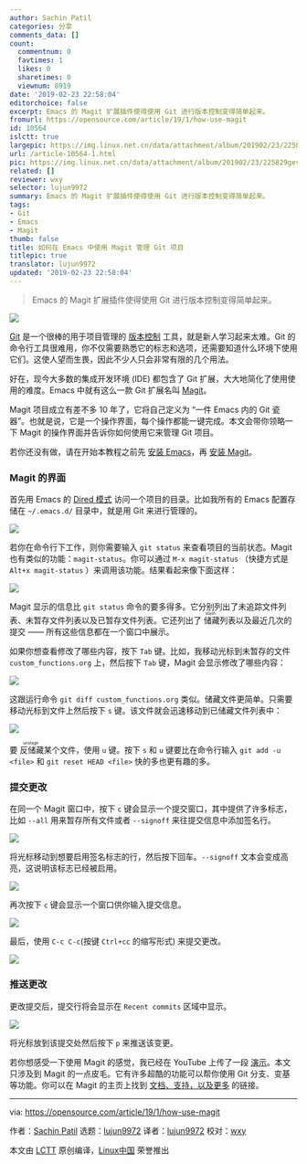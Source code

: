 ```yaml
---
author: Sachin Patil
categories: 分享
comments_data: []
count:
  commentnum: 0
  favtimes: 1
  likes: 0
  sharetimes: 0
  viewnum: 8919
date: '2019-02-23 22:58:04'
editorchoice: false
excerpt: Emacs 的 Magit 扩展插件使得使用 Git 进行版本控制变得简单起来。
fromurl: https://opensource.com/article/19/1/how-use-magit
id: 10564
islctt: true
largepic: https://img.linux.net.cn/data/attachment/album/201902/23/225829gev45x8esm5rvap5.png
url: /article-10564-1.html
pic: https://img.linux.net.cn/data/attachment/album/201902/23/225829gev45x8esm5rvap5.png.thumb.jpg
related: []
reviewer: wxy
selector: lujun9972
summary: Emacs 的 Magit 扩展插件使得使用 Git 进行版本控制变得简单起来。
tags:
- Git
- Emacs
- Magit
thumb: false
title: 如何在 Emacs 中使用 Magit 管理 Git 项目
titlepic: true
translator: lujun9972
updated: '2019-02-23 22:58:04'
---
```



> 
> Emacs 的 Magit 扩展插件使得使用 Git 进行版本控制变得简单起来。
> 
> 
> 


![](/data/attachment/album/201902/23/225829gev45x8esm5rvap5.png)


[Git](https://git-scm.com) 是一个很棒的用于项目管理的 [版本控制](https://git-scm.com/book/en/v2/Getting-Started-About-Version-Control) 工具，就是新人学习起来太难。Git 的命令行工具很难用，你不仅需要熟悉它的标志和选项，还需要知道什么环境下使用它们。这使人望而生畏，因此不少人只会非常有限的几个用法。


好在，现今大多数的集成开发环境 (IDE) 都包含了 Git 扩展，大大地简化了使用使用的难度。Emacs 中就有这么一款 Git 扩展名叫 [Magit](https://magit.vc)。


Magit 项目成立有差不多 10 年了，它将自己定义为 “一件 Emacs 内的 Git 瓷器”。也就是说，它是一个操作界面，每个操作都能一键完成。本文会带你领略一下 Magit 的操作界面并告诉你如何使用它来管理 Git 项目。


若你还没有做，请在开始本教程之前先 [安装 Emacs](https://www.gnu.org/software/emacs/download.html)，再 [安装 Magit](https://magit.vc/manual/magit/Installing-from-Melpa.html#Installing-from-Melpa)。


### Magit 的界面


首先用 Emacs 的 [Dired 模式](https://www.gnu.org/software/emacs/manual/html_node/emacs/Dired-Enter.html#Dired-Enter) 访问一个项目的目录。比如我所有的 Emacs 配置存储在 `~/.emacs.d/` 目录中，就是用 Git 来进行管理的。


![](/data/attachment/album/201902/23/225852ntahahrz8li1gwvc.png)


若你在命令行下工作，则你需要输入 `git status` 来查看项目的当前状态。Magit 也有类似的功能：`magit-status`。你可以通过 `M-x magit-status` （快捷方式是 `Alt+x magit-status` ）来调用该功能。结果看起来像下面这样：


![](/data/attachment/album/201902/23/225904o1eqhoz64rvehkyh.png)


Magit 显示的信息比 `git status` 命令的要多得多。它分别列出了未追踪文件列表、未暂存文件列表以及已暂存文件列表。它还列出了<ruby> 储藏 <rt>  stash </rt></ruby>列表以及最近几次的提交 —— 所有这些信息都在一个窗口中展示。


如果你想查看修改了哪些内容，按下 `Tab` 键。比如，我移动光标到未暂存的文件 `custom_functions.org` 上，然后按下 `Tab` 键，Magit 会显示修改了哪些内容：


![](/data/attachment/album/201902/23/225915p20r1n26xymhppc2.png)


这跟运行命令 `git diff custom_functions.org` 类似。储藏文件更简单。只需要移动光标到文件上然后按下 `s` 键。该文件就会迅速移动到已储藏文件列表中：


![](/data/attachment/album/201902/23/225927hlw0ir4elq3sql44.png)


要<ruby> 反储藏 <rt>  unstage </rt></ruby>某个文件，使用 `u` 键。按下 `s` 和 `u` 键要比在命令行输入 `git add -u <file>` 和 `git reset HEAD <file>` 快的多也更有趣的多。


### 提交更改


在同一个 Magit 窗口中，按下 `c` 键会显示一个提交窗口，其中提供了许多标志，比如 `--all` 用来暂存所有文件或者 `--signoff` 来往提交信息中添加签名行。


![](/data/attachment/album/201902/23/225937y62gu1tbobbz6y3y.png)


将光标移动到想要启用签名标志的行，然后按下回车。`--signoff` 文本会变成高亮，这说明该标志已经被启用。


![](/data/attachment/album/201902/23/225955cznnyy62yttyy6yo.png)


再次按下 `c` 键会显示一个窗口供你输入提交信息。


![](/data/attachment/album/201902/23/230005ys8viu8jjj008hoz.png)


最后，使用 `C-c C-c`(按键 `Ctrl+cc` 的缩写形式) 来提交更改。


![](/data/attachment/album/201902/23/230016d8rg8c3zme0dm8d8.png)


### 推送更改


更改提交后，提交行将会显示在 `Recent commits` 区域中显示。


![](/data/attachment/album/201902/23/230028opz99jqd6oxd9lt9.png)


将光标放到该提交处然后按下 `p` 来推送该变更。


若你想感受一下使用 Magit 的感觉，我已经在 YouTube 上传了一段 [演示](https://youtu.be/Vvw75Pqp7Mc)。本文只涉及到 Magit 的一点皮毛。它有许多超酷的功能可以帮你使用 Git 分支、变基等功能。你可以在 Magit 的主页上找到 [文档、支持，以及更多](https://magit.vc/) 的链接。




---


via: <https://opensource.com/article/19/1/how-use-magit>


作者：[Sachin Patil](https://opensource.com/users/psachin) 选题：[lujun9972](https://github.com/lujun9972) 译者：[lujun9972](https://github.com/lujun9972) 校对：[wxy](https://github.com/wxy)


本文由 [LCTT](https://github.com/LCTT/TranslateProject) 原创编译，[Linux中国](https://linux.cn/) 荣誉推出